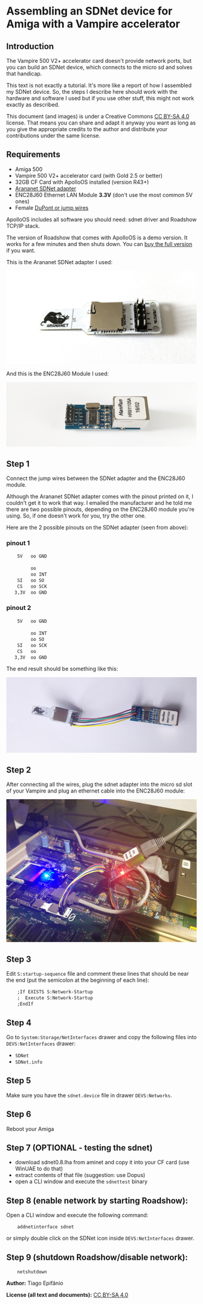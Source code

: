 # Assembling an SDNet device for Amiga with a Vampire accelerator


## Introduction

The Vampire 500 V2+ accelerator card doesn't provide network ports, but you can build an SDNet device, which connects to the micro sd and solves that handicap.

This text is not exactly a tutorial. It's more like a report of how I assembled my SDNet device. So, the steps I describe here should work with the hardware and software I used but if you use other stuff, this might not work exactly as described.

This document (and images) is under a Creative Commons [CC BY-SA 4.0](https://creativecommons.org/licenses/by-sa/4.0/) license. That means you can share and adapt it anyway you want as long as you give the appropriate credits to the author and distribute your contributions under the same license.

## Requirements
- Amiga 500
- Vampire 500 V2+ accelerator card (with Gold 2.5 or better)
- 32GB CF Card with ApolloOS installed (version R43+)
- [Arananet SDNet adapter](https://arananet.net/pedidos/)
- ENC28J60 Ethernet LAN Module **3.3V** (don't use the most common 5V ones)
- Female [DuPont or jump wires](https://en.wikipedia.org/wiki/Jump_wire)

ApolloOS includes all software you should need: sdnet driver and Roadshow TCP/IP stack.

The version of Roadshow that comes with ApolloOS is a demo version. It works for a few minutes and then shuts down. You can [buy the full version](http://roadshow.apc-tcp.de/index-en.php) if you want.

This is the Arananet SDNet adapter I used:

![Arananet SDNet adapter](images/sdnet_adapter.jpg)

And this is the ENC28J60 Module I used:

![ENC28J60](images/enc28j60.jpg)


## Step 1

Connect the jump wires between the SDNet adapter and the ENC28J60 module. 

Although the Arananet SDNet adapter comes with the pinout printed on it, I couldn't get it to work that way. I emailed the manufacturer and he told me there are two possible pinouts, depending on the ENC28J60 module you're using. So, if one doesn't work for you, try the other one.

Here are the 2 possible pinouts on the SDNet adapter (seen from above):

### pinout 1

        5V   oo GND
    
             oo
             oo INT
        SI   oo SO
        CS   oo SCK
       3,3V  oo GND

### pinout 2

        5V   oo GND
    
             oo INT
             oo SO
        SI   oo SCK
        CS   oo 
       3,3V  oo GND

The end result should be something like this:

![wired adapters](images/wired.jpg)


## Step 2

After connecting all the wires, plug the sdnet adapter into the micro sd slot of your Vampire and plug an ethernet cable into the ENC28J60 module:

![Plugged in](images/plugged_in.jpg)


## Step 3

Edit `S:startup-sequence` file and comment these lines that should be near the end (put the semicolon at the beginning of each line):

        ;If EXISTS S:Network-Startup
        ;  Execute S:Network-Startup
        ;EndIf

## Step 4

Go to `System:Storage/NetInterfaces` drawer and copy the following files into `DEVS:NetInterfaces` drawer:

- `SDNet`
- `SDNet.info`

## Step 5

Make sure you have the `sdnet.device` file in drawer `DEVS:Networks`.

## Step 6

Reboot your Amiga

## Step 7  (OPTIONAL - testing the sdnet)
- download sdnet0.8.lha from aminet and copy it into your CF card (use WinUAE to do that)
- extract contents of that file (suggestion: use Dopus)
- open a CLI window and execute the `sdnettest` binary

## Step 8 (enable network by starting Roadshow):

Open a CLI window and execute the following command:

        addnetinterface sdnet

or simply double click on the SDNet icon inside `DEVS:NetInterfaces` drawer.

## Step 9 (shutdown Roadshow/disable network):

        netshutdown


**Author:** Tiago Epifânio

**License (all text and documents):** [CC BY-SA 4.0](https://creativecommons.org/licenses/by-sa/4.0/)

